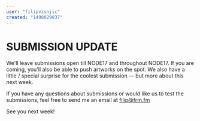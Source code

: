 ```yaml
---
user: "filipvisnjic"
created: "1498029037"
---
```


#  SUBMISSION UPDATE
We'll leave submissions open till NODE17 and throughout NODE17. If you are coming, you'll also be able to push artworks on the spot. We also have a little / special surprise for the coolest submission –– but more about this next week.

If you have any questions about submissions or would like us to test the submissions, feel free to send me an email at filip@frm.fm

See you next week!
